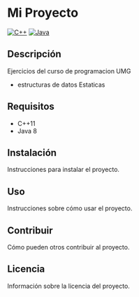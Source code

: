 # Mi Proyecto

[![C++](https://img.shields.io/badge/C++-11-blue.svg?logo=c%2B%2B)](https://isocpp.org/)
[![Java](https://img.shields.io/badge/Java-8-red.svg?logo=java)](https://www.java.com/)

## Descripción

Ejercicios del curso de programacion UMG

- estructuras de datos Estaticas

## Requisitos

- C++11
- Java 8

## Instalación

Instrucciones para instalar el proyecto.

## Uso

Instrucciones sobre cómo usar el proyecto.

## Contribuir

Cómo pueden otros contribuir al proyecto.

## Licencia

Información sobre la licencia del proyecto.

